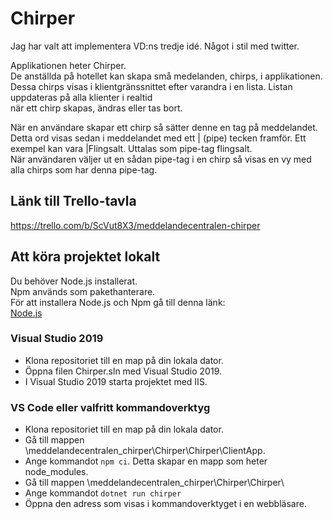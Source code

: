 # Chirper  

Jag har valt att implementera VD:ns tredje idé. Något i stil med twitter.  

Applikationen heter Chirper.  
De anställda på hotellet kan skapa små medelanden, chirps, i applikationen.  
Dessa chirps visas i klientgränssnittet efter varandra i en lista. Listan uppdateras på alla klienter i realtid  
när ett chirp skapas, ändras eller tas bort.  

När en användare skapar ett chirp så sätter denne en tag på meddelandet. Detta ord visas sedan i meddelandet
med ett | (pipe) tecken framför.
Ett exempel kan vara |Flingsalt. Uttalas som pipe-tag flingsalt.  
När användaren väljer ut en sådan pipe-tag i en chirp så visas en vy med alla chirps som har denna pipe-tag.

## Länk till Trello-tavla
https://trello.com/b/ScVut8X3/meddelandecentralen-chirper

## Att köra projektet lokalt
Du behöver Node.js installerat.  
Npm används som pakethanterare.  
För att installera Node.js och Npm gå till denna länk:  
[Node.js](https://nodejs.org/en/)  

### Visual Studio 2019
- Klona repositoriet till en map på din lokala dator.
- Öppna filen Chirper.sln med Visual Studio 2019.
- I Visual Studio 2019 starta projektet med IIS.

### VS Code eller valfritt kommandoverktyg
- Klona repositoriet till en map på din lokala dator.
- Gå till mappen \meddelandecentralen_chirper\Chirper\Chirper\ClientApp.
- Ange kommandot ```npm ci```. Detta skapar en mapp som heter node_modules.
- Gå till mappen \meddelandecentralen_chirper\Chirper\Chirper\
- Ange kommandot ```dotnet run chirper```
- Öppna den adress som visas i kommandoverktyget i en webbläsare.
